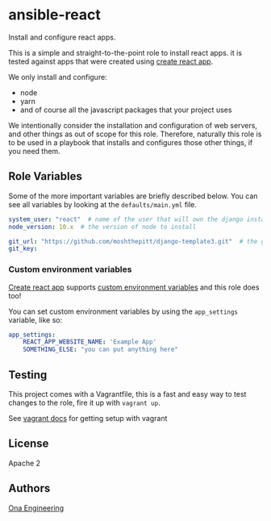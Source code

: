 # ansible-react

Install and configure react apps.

This is a simple and straight-to-the-point role to install react apps.  it is tested against apps that were created using [create react app](https://github.com/facebook/create-react-app).

We only install and configure:

- node
- yarn
- and of course all the javascript packages that your project uses

We intentionally consider the installation and configuration of web servers, and other things as out of scope for this role.  Therefore, naturally this role is to be used in a playbook that installs and configures those other things, if you need them.

## Role Variables

Some of the more important variables are briefly described below.  You can see all variables by looking at the `defaults/main.yml` file.

```yml
system_user: "react"  # name of the user that will own the django installation
node_version: 10.x  # the version of node to install

git_url: "https://github.com/moshthepitt/django-template3.git"  # the git repo of your django app which we are installing
git_key:
```

### Custom environment variables

[Create react app](https://github.com/facebook/create-react-app) supports [custom environment variables](https://github.com/facebook/create-react-app/blob/master/packages/react-scripts/template/README.md#adding-custom-environment-variables) and this role does too!

You can set custom environment variables by using the `app_settings` variable, like so:

```yml
app_settings:
    REACT_APP_WEBSITE_NAME: 'Example App'
    SOMETHING_ELSE: "you can put anything here"
```

## Testing

This project comes with a Vagrantfile, this is a fast and easy way to test changes to the role, fire it up with `vagrant up`.

See [vagrant docs](https://docs.vagrantup.com/v2/) for getting setup with vagrant

## License

Apache 2

## Authors

[Ona Engineering](https://ona.io)
